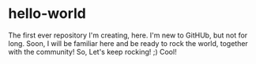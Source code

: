 # hello-world
The first ever repository I'm creating, here.
I'm new to GitHUb, but not for long. Soon, I will be familiar here and be ready to rock the world, together with the community! So, Let's keep rocking! ;)
Cool!

